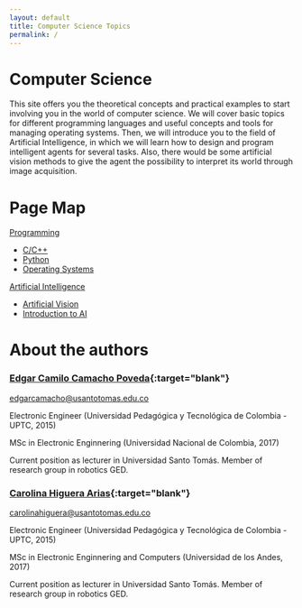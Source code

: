 ```yaml
---
layout: default
title: Computer Science Topics
permalink: /
---
```


# Computer Science

This site offers you the theoretical concepts and practical examples to start involving you in the world of computer science. We will cover basic topics for different programming languages and useful concepts and tools for managing operating systems. Then, we will introduce you to the field of Artificial Intelligence, in which we will learn how to design and program intelligent agents for several tasks. Also, there would be some artificial vision methods to give the agent the possibility to interpret its world through image acquisition.

# Page Map

[Programming](/cstopics/programming)
* [C/C++](/cstopics/programming/c-c++)
* [Python](/cstopics/programming/python)
* [Operating Systems](/cstopics/programming/operating-systems)

[Artificial Intelligence](/cstopics/artificial-intelligence)
* [Artificial Vision](/cstopics/artificial-intelligence/artificial-vision)
* [Introduction to AI](/cstopics/artificial-intelligence/syllabusAI)

# About the authors


### [Edgar Camilo Camacho Poveda](https://scholar.google.com/citations?hl=en&user=tJG988kAAAAJ){:target="blank"}
[edgarcamacho@usantotomas.edu.co](mailto:edgarcamacho@usantotomas.edu.co)

Electronic Engineer (Universidad Pedagógica y Tecnológica de Colombia - UPTC, 2015)

MSc in Electronic Enginnering (Universidad Nacional de Colombia, 2017)

Current position as lecturer in Universidad Santo Tomás. Member of research group in robotics GED.

### [Carolina Higuera Arias](https://scholar.google.com/citations?user=ZaxycbsAAAAJ&hl=en){:target="blank"}
[carolinahiguera@usantotomas.edu.co](mailto:carolinahiguera@usantotomas.edu.co)

Electronic Engineer (Universidad Pedagógica y Tecnológica de Colombia - UPTC, 2015)

MSc in Electronic Enginnering and Computers (Universidad de los Andes, 2017)

Current position as lecturer in Universidad Santo Tomás. Member of research group in robotics GED.
